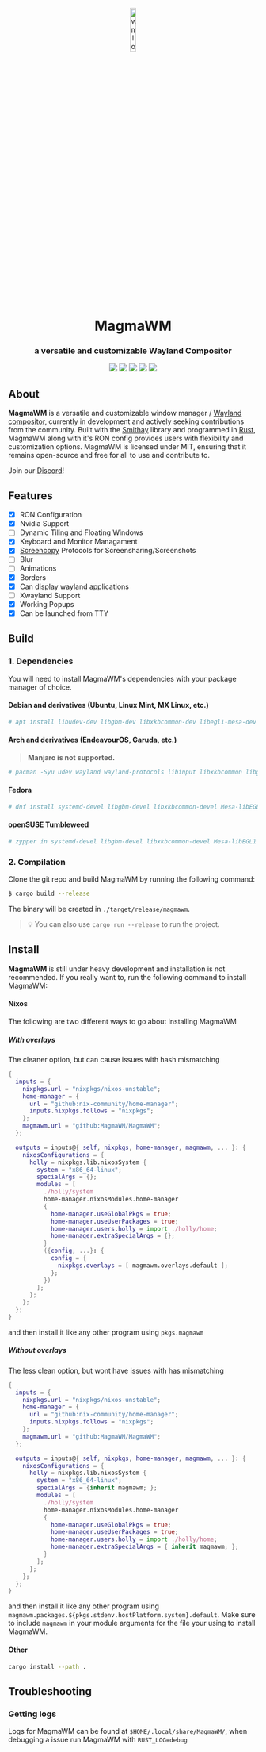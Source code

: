 <p align="center">
  <p align="center">
    <img src="https://repository-images.githubusercontent.com/635377565/a694ba10-40cb-4c7e-aec9-c3d44516e6c7" style="width: 15%;" alt="wmlogo"></img>
    <h1 align="center">MagmaWM</h1>
 <h3 align="center">a versatile and customizable Wayland Compositor</h3>
</p>
</p>
  <p align="center">
    <img src="https://img.shields.io/github/languages/top/magmawm/magmawm?style=for-the-badge"/>
    <img src="https://img.shields.io/github/commit-activity/m/magmawm/magmawm?style=for-the-badge"/>
    <img src="https://img.shields.io/github/issues/magmawm/magmawm?style=for-the-badge"/>
    <img src="https://img.shields.io/github/license/magmawm/magmawm?style=for-the-badge"/>
    <img src="https://img.shields.io/discord/1087402623646322748?style=for-the-badge"/>
  </p>

## About

**MagmaWM** is a versatile and customizable window manager / [Wayland compositor](https://wayland.freedesktop.org/), currently in development and actively seeking contributions from the community. Built with the [Smithay](https://github.com/Smithay/smithay) library and programmed in [Rust](https://www.rust-lang.org/), MagmaWM along with it's RON config provides users with flexibility and customization options. MagmaWM is licensed under MIT, ensuring that it remains open-source and free for all to use and contribute to.

Join our [Discord](https://discord.gg/VM8DkxaHfa)!

## Features

- [x] RON Configuration
- [x] Nvidia Support
- [ ] Dynamic Tiling and Floating Windows
- [x] Keyboard and Monitor Managament
- [x] [Screencopy](https://wayland.app/protocols/wlr-screencopy-unstable-v1) Protocols for Screensharing/Screenshots
- [ ] Blur
- [ ] Animations
- [X] Borders
- [x] Can display wayland applications
- [ ] Xwayland Support
- [x] Working Popups
- [x] Can be launched from TTY

<!-- hello there -->

## Build

### 1. Dependencies
You will need to install MagmaWM's dependencies with your package manager of choice.

#### Debian and derivatives (Ubuntu, Linux Mint, MX Linux, etc.)
```bash
# apt install libudev-dev libgbm-dev libxkbcommon-dev libegl1-mesa-dev libwayland-dev libinput-dev libdbus-1-dev libsystemd-dev libseat-dev
```

#### Arch and derivatives (EndeavourOS, Garuda, etc.)
> **Manjaro is not supported.**
```bash
# pacman -Syu udev wayland wayland-protocols libinput libxkbcommon libglvnd seatd dbus-glib mesa
```

#### Fedora
```bash
# dnf install systemd-devel libgbm-devel libxkbcommon-devel Mesa-libEGL-devel wayland-devel libinput-devel dbus-glib-devel libseat-devel
```

#### openSUSE Tumbleweed
```bash
# zypper in systemd-devel libgbm-devel libxkbcommon-devel Mesa-libEGL1 wayland-devel libinput-devel libdbus-glib-1-3 seatd-devel
```

### 2. Compilation
Clone the git repo and build MagmaWM by running the following command:
```bash
$ cargo build --release
```
The binary will be created in `./target/release/magmawm`.
> 💡 You can also use `cargo run --release` to run the project.
## Install
**MagmaWM** is still under heavy development and installation is not recommended.
If you really want to, run the following command to install MagmaWM: 

#### Nixos
The following are two different ways to go about installing MagmaWM
##### With overlays
The cleaner option, but can cause issues with hash mismatching
```nix
{
  inputs = {
    nixpkgs.url = "nixpkgs/nixos-unstable";
    home-manager = {
      url = "github:nix-community/home-manager";
      inputs.nixpkgs.follows = "nixpkgs";
    };
    magmawm.url = "github:MagmaWM/MagmaWM";
  };

  outputs = inputs@{ self, nixpkgs, home-manager, magmawm, ... }: {
    nixosConfigurations = {
      holly = nixpkgs.lib.nixosSystem {
        system = "x86_64-linux";
        specialArgs = {};
        modules = [
          ./holly/system
          home-manager.nixosModules.home-manager
          {
            home-manager.useGlobalPkgs = true;
            home-manager.useUserPackages = true;
            home-manager.users.holly = import ./holly/home;
            home-manager.extraSpecialArgs = {};
          }
          ({config, ...}: {
            config = {
              nixpkgs.overlays = [ magmawm.overlays.default ];
            };
          })
        ];
      };
    };
  };
}
```
and then install it like any other program using ```pkgs.magmawm```
##### Without overlays
The less clean option, but wont have issues with has mismatching
```nix
{
  inputs = {
    nixpkgs.url = "nixpkgs/nixos-unstable";
    home-manager = {
      url = "github:nix-community/home-manager";
      inputs.nixpkgs.follows = "nixpkgs";
    };
    magmawm.url = "github:MagmaWM/MagmaWM";
  };

  outputs = inputs@{ self, nixpkgs, home-manager, magmawm, ... }: {
    nixosConfigurations = {
      holly = nixpkgs.lib.nixosSystem {
        system = "x86_64-linux";
        specialArgs = {inherit magmawm; };
        modules = [
          ./holly/system
          home-manager.nixosModules.home-manager
          {
            home-manager.useGlobalPkgs = true;
            home-manager.useUserPackages = true;
            home-manager.users.holly = import ./holly/home;
            home-manager.extraSpecialArgs = { inherit magmawm; };
          }
        ];
      };
    };
  };
}
```
and then install it like any other program using ```magmawm.packages.${pkgs.stdenv.hostPlatform.system}.default```. Make sure to include ```magmawm``` in your module arguments for the file your using to install MagmaWM.
#### Other
```bash
cargo install --path .
```

## Troubleshooting

### Getting logs
Logs for MagmaWM can be found at `$HOME/.local/share/MagmaWM/`, when debugging a issue run MagmaWM with `RUST_LOG=debug`
